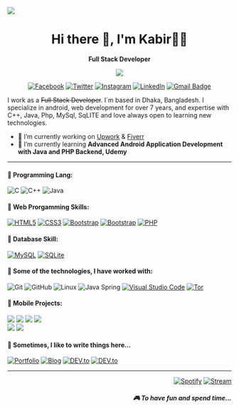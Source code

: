 [![](https://raw.githubusercontent.com/adamlston/admalston/master/profile_light.gif)]()<!-- If you want the template for my gif, email me! -->

<h1 align='center'> Hi there 👋, I'm Kabir👩‍💻 </h1>
<p align='center'><b>Full Stack Developer</b></p>

<p align='center'>
  <a href="#"><img src="https://visitor-badge.glitch.me/badge?page_id=n3o-d4rk3r??style=for-the-badge&logo=appveyor"></a>
</p>
<p align='center'>
 <a href="https://www.facebook.com/ictd.kabir" target="_blank"><img src="https://img.shields.io/badge/Facebook-%231877F2.svg?&amp;style=flat-square&amp;logo=facebook&amp;logoColor=white" alt="Facebook"></a> <a href="https://twitter.com/ictd_kabir" target="_blank"><img src="https://img.shields.io/badge/twitter-%231DA1F2.svg?&amp;style=flat-square&amp;logo=linkedin&amp;logoColor=white" alt="Twitter"></a> <a href="https://www.instagram.com/ictd.kabir" target="_blank"><img src="https://img.shields.io/badge/Instagram-%23E4405F.svg?&amp;style=flat-square&amp;logo=instagram&amp;logoColor=white" alt="Instagram"></a> <a href="https://www.linkedin.com/in/ictd-kabir/" target="_blank"><img src="https://img.shields.io/badge/LinkedIn-%230077B5.svg?&amp;style=flat-square&amp;logo=linkedin&amp;logoColor=white" alt="LinkedIn"></a> <a href="mailto:akabir.csesub@yahoo.com"><img src="https://img.shields.io/badge/-Gmail-c14438?style=flat-square&amp;logo=Gmail&amp;logoColor=white&amp;link=mailto:akabir.csesub@yahoo.com" alt="Gmail Badge"></a>
</p>

I work as a ~~Full Stack Developer~~. I´m based in Dhaka, Bangladesh. I specialize in android, web development for over 7 years, and expertise with C++, Java, Php, MySql, SqLITE and love always open to learning new technologies.

- 🔭 I’m currently working on [Upwork](https://www.upwork.com/freelancers/~0195159b2d076dcbc4) & [Fiverr](https://www.fiverr.com/ictdkabir2011)
- 🌱 I’m currently learning **Advanced Android Application Development with Java and PHP Backend, Udemy**

<hr>

<h4>💬 Programming Lang:</h4>

![C](https://img.shields.io/badge/-C-000?&logo=C)
![C++](https://img.shields.io/badge/-C++-000?&logo=c%2b%2b&logoColor=00599C)
![Java](https://img.shields.io/badge/-Java-000?&logo=Java&logoColor=007396)

<h4>💬 Web Prorgamming Skills:</h4>

 <p><a href="https://github.com/n3o-d4rk3r/"><img src="https://img.shields.io/badge/-HTML5-E34F26?style=flat-square&amp;logo=html5&amp;logoColor=white&amp;link=https://github.com/n3o-d4rk3r/" alt="HTML5"></a>
<a href="https://github.com/n3o-d4rk3r/"><img src="https://img.shields.io/badge/-CSS3-1572B6?style=flat-square&amp;logo=css3&amp;link=https://github.com/n3o-d4rk3r/" alt="CSS3"></a>
 <a href="https://github.com/n3o-d4rk3r/"><img src="https://img.shields.io/badge/-JavaScript-000000?style=flat&amp;logo=javascript&amp;link=https://github.com/n3o-d4rk3r/" alt="Bootstrap"></a>
<a href="https://github.com/n3o-d4rk3r/"><img src="https://img.shields.io/badge/-Bootstrap-563D7C?style=flat-square&amp;logo=bootstrap&amp;link=https://github.com/n3o-d4rk3r/" alt="Bootstrap"></a>
<a href="https://github.com/n3o-d4rk3r/"><img src="https://img.shields.io/badge/-PHP-336791?style=flat-square&amp;logo=postgresql&amp;link=https://github.com/n3o-d4rk3r/" alt="PHP"></a></p>

<h4>💬 Database Skill:</h4>
<a href="https://github.com/n3o-d4rk3r/"><img src="https://img.shields.io/badge/-MySQL-black?style=flat-square&amp;logo=mysql&amp;link=https://github.com/n3o-d4rk3r/" alt="MySQL"></a> <a href="https://github.com/n3o-d4rk3r/"><img src="https://img.shields.io/badge/-SQLite-336791?style=flat-square&amp;logo=postgresql&amp;link=https://github.com/n3o-d4rk3r/" alt="SQLite"></a>


<h4>💬 Some of the technologies, I have worked with:</h4>
<p><img src="https://img.shields.io/badge/-Git-000000?style=flat&amp;logo=git&amp;logoColor=F05032" alt="Git">
<img src="https://img.shields.io/badge/-GitHub-000000?style=flat&amp;logo=github&amp;logoColor=FFFFFF" alt="GitHub">
<img src="https://img.shields.io/badge/-Linux-000000?style=flat&amp;logo=linux&amp;logoColor=FCC624" alt="Linux">
<img src="https://img.shields.io/badge/-Spring-000000?style=flat&amp;logo=spring&amp;logoColor=6DB33F" alt="Java Spring">
<a href="https://github.com/microsoft/vscode"><img src="https://img.shields.io/badge/-VSCode-000000?style=flat&amp;logo=visual-studio-code&amp;logoColor=007ACC" alt="Visual Studio Code"></a> <a href="https://www.torproject.org/"><img src="https://img.shields.io/badge/-Tor-000000?style=flat&amp;logo=tor&amp;logoColor=7E4798" alt="Tor"></a></p>


<h4>💬 Mobile Projects:</h4>

[![](https://img.shields.io/badge/-🩸%20ABCKids-000)](https://github.com/n3o-d4rk3r/Application-Development-Projects/tree/master/Android%20Studio%20Projects/ABCKids)
[![](https://img.shields.io/badge/-🌊%20Pukki%20Fly-000)](https://github.com/n3o-d4rk3r/Application-Development-Projects/tree/master/Android%20Studio%20Projects/PukkiFly)
[![](https://img.shields.io/badge/-🗂%20QR%20Scanner%20-000)](https://github.com/n3o-d4rk3r/Application-Development-Projects/tree/master/Android%20Studio%20Projects/QRScanner)
[![](https://img.shields.io/badge/-💉%20QuoteLOVE%20Pro-000)](https://github.com/n3o-d4rk3r/Application-Development-Projects/tree/master/Android%20Studio%20Projects/QuoteLOVE%20Pro)</br>
[![](https://img.shields.io/badge/-🛡%20SpeedMeter%20Pro-000)](https://github.com/n3o-d4rk3r/Application-Development-Projects/tree/master/Android%20Studio%20Projects/SpeeedMeterPro)
[![](https://img.shields.io/badge/-🗂%20SUBian%20%20-000)](https://github.com/n3o-d4rk3r/Application-Development-Projects/tree/master/Android%20Studio%20Projects/SUBian)
<p align='right'>
<h4>💬 Sometimes, I like to write things here...</h4>
<a href="https://n3o-d4rk3r.github.io/" target="_blank"><img src="https://img.shields.io/badge/Portfolio-%23000000.svg?&amp;style=flat-square&amp;logo=steam&amp;logoColor=white" alt="Portfolio"></a>
<a href="https://aryankabir.blogspot.com/" target="_blank"><img src="https://img.shields.io/badge/-My%20Blog-%23000000?&amp;style=flat-square&amp;logo=steam&amp;logoColor=white" alt="Blog"></a>
<a href="https://dev.to/n3od4rk3r/" target="_blank"><img src="https://img.shields.io/badge/DEV-%230A0A0A.svg?&amp;style=flat-square&amp;logo=DEV.to&amp;logoColor=white" alt="DEV.to"></a>
<a href="https://medium.com/@n3od4rk3r/" target="_blank"><img src="https://img.shields.io/badge/Medium-%2312100E.svg?&amp;style=flat-square&amp;logo=Medium&amp;logoColor=white" alt="DEV.to"></a>

<hr>
<p align="right">
<a href="https://open.spotify.com/playlist/2w8GYqYdH6ve3g0nGcJcgE?si=7bCl8yynR2Saz4VPR6mDXQ" target="_blank"><img src="https://img.shields.io/badge/Spotify-%231ED760.svg?&amp;style=flat-square&amp;logo=spotify&amp;logoColor=white" alt="Spotify"></a> <a href="steamcommunity.com/id/n3o-d4rk3r" target="_blank"><img src="https://img.shields.io/badge/Steam-%23000000.svg?&amp;style=flat-square&amp;logo=steam&amp;logoColor=white" alt="Stream"></a> <h5 align="right">🎮 To have fun and spend time...</h5>
</p>
